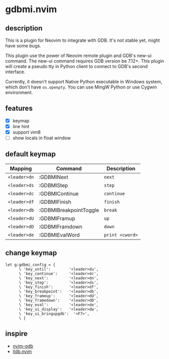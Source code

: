 # gdbmi.nvim


## description
This is a plugin for Neovim to integrate with GDB. It's not stable yet, might have some bugs.

This plugin use the power of Neovim remote plugin and GDB's new-ui command.
The new-ui command requires GDB version be 7.12+.
This plugin will create a pseudo tty in Python client to connect to GDB's second interface.

Currently, it doesn't support Native Python executable in Windows system, which don't have `os.openpty`.
You can use MingW Python or use Cygwin environment.


## features
- [x] keymap
- [x] line hint
- [x] support vim8
- [ ] show locals in float window

## default keymap

| Mapping | Command | Description|
|---------|---------|------------|
|`<leader>dn`|:GDBMINext| `next`|
|`<leader>ds`|:GDBMIStep| `step`|
|`<leader>dc`|:GDBMIContinue| `continue`|
|`<leader>df`|:GDBMIFinish| `finish`|
|`<leader>db`|:GDBMIBreakpointToggle| `break`|
|`<leader>dU`|:GDBMIFramup| `up`|
|`<leader>dD`|:GDBMIFramdown| `down`|
|`<leader>de`|:GDBMIEvalWord| `print <cword>`|

## change keymap

``` viml
let g:gdbmi_config = {
      \ 'key_until':        '<leader>du',
      \ 'key_continue':     '<leader>dc',
      \ 'key_next':         '<leader>dn',
      \ 'key_step':         '<leader>ds',
      \ 'key_finish':       '<leader>df',
      \ 'key_breakpoint':   '<leader>db',
      \ 'key_frameup':      '<leader>dU',
      \ 'key_framedown':    '<leader>dD',
      \ 'key_eval':         '<leader>de',
      \ 'key_ui_display':   '<leader>dw',
      \ 'key_ui_bringupgdb':  '<F7>',
      \ }
```

## inspire

+ [nvim-gdb](https://github.com/sakhnik/nvim-gdb)
+ [lldb.nvim](https://github.com/critiqjo/lldb.nvim)

